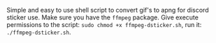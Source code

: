 Simple and easy to use shell script to convert gif's to apng for discord sticker use. Make sure you have the `ffmpeg` package.
Give execute permissions to the script: `sudo chmod +x ffmpeg-dsticker.sh`, run it: `./ffmpeg-dsticker.sh`.